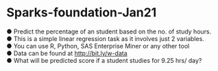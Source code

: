 # Sparks-foundation-Jan21
● Predict the percentage of an student based on the no. of study hours.<br>
● This is a simple linear regression task as it involves just 2 variables.<br>
● You can use R, Python, SAS Enterprise Miner or any other tool<br>
● Data can be found at http://bit.ly/w-data<br>
● What will be predicted score if a student studies for 9.25 hrs/ day?<br>
